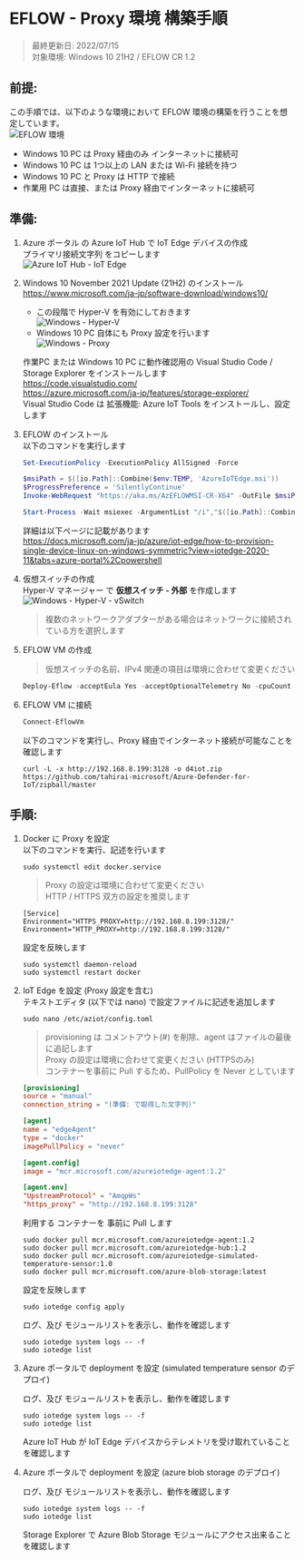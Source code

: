 # EFLOW - Proxy 環境 構築手順

> 最終更新日: 2022/07/15  
> 対象環境: Windows 10 21H2 / EFLOW CR 1.2

## 前提:

この手順では、以下のような環境において EFLOW 環境の構築を行うことを想定しています。  
![EFLOW 環境](./img/eflow-env.png 'EFLOW 環境')

* Windows 10 PC は Proxy 経由のみ インターネットに接続可
* Windows 10 PC は 1つ以上の LAN または Wi-Fi 接続を持つ
* Windows 10 PC と Proxy は HTTP で接続
* 作業用 PC は直接、または Proxy 経由でインターネットに接続可

## 準備:

1. Azure ポータル の Azure IoT Hub で IoT Edge デバイスの作成  
    プライマリ接続文字列 をコピーします  
![Azure IoT Hub - IoT Edge](./img/eflow-iotedge-connection-string.png 'Azure IoT Hub - IoT Edge')
1. Windows 10 November 2021 Update (21H2) のインストール  
    https://www.microsoft.com/ja-jp/software-download/windows10/

    * この段階で Hyper-V を有効にしておきます  
![Windows - Hyper-V](./img/eflow-win10-hyper-v.png 'Windows - Hyper-V')
    * Windows 10 PC 自体にも Proxy 設定を行います  
![Windows - Proxy](./img/eflow-win10-proxy.png 'Windows - Proxy')

    作業PC または Windows 10 PC に動作確認用の Visual Studio Code / Storage Explorer をインストールします  
    https://code.visualstudio.com/  
    https://azure.microsoft.com/ja-jp/features/storage-explorer/  
    Visual Studio Code は 拡張機能: Azure IoT Tools をインストールし、設定します  

1. EFLOW のインストール  
    以下のコマンドを実行します  
    ```Powershell
    Set-ExecutionPolicy -ExecutionPolicy AllSigned -Force
    ```
    ```Powershell
    $msiPath = $([io.Path]::Combine($env:TEMP, 'AzureIoTEdge.msi'))
    $ProgressPreference = 'SilentlyContinue'
    Invoke-WebRequest "https://aka.ms/AzEFLOWMSI-CR-X64" -OutFile $msiPath
    ```
    ```Powershell
    Start-Process -Wait msiexec -ArgumentList "/i","$([io.Path]::Combine($env:TEMP, 'AzureIoTEdge.msi'))","/qn"
    ```

    詳細は以下ページに記載があります  
    https://docs.microsoft.com/ja-jp/azure/iot-edge/how-to-provision-single-device-linux-on-windows-symmetric?view=iotedge-2020-11&tabs=azure-portal%2Cpowershell


1. 仮想スイッチの作成  
    Hyper-V マネージャー で **仮想スイッチ - 外部** を作成します  
![Windows - Hyper-V - vSwitch](./img/eflow-win10-hyper-v-vswitch.png 'Windows - Hyper-V - vSwitch')  
    > 複数のネットワークアダプターがある場合はネットワークに接続されている方を選択します

1. EFLOW VM の作成  
    > 仮想スイッチの名前、IPv4 関連の項目は環境に合わせて変更ください  
    ```Powershell
    Deploy-Eflow -acceptEula Yes -acceptOptionalTelemetry No -cpuCount 2 -memoryInMB 4096 -vswitchName extEFLOW -vswitchType External -ip4Address 192.168.8.222 -ip4PrefixLength 24 -ip4GatewayAddress 192.168.8.1
    ```
1. EFLOW VM に接続  
    ```Powershell
    Connect-EflowVm
    ```
    以下のコマンドを実行し、Proxy 経由でインターネット接続が可能なことを確認します  
    ```
    curl -L -x http://192.168.8.199:3128 -o d4iot.zip https://github.com/tahirai-microsoft/Azure-Defender-for-IoT/zipball/master
    ```

## 手順:

1. Docker に Proxy を設定  
    以下のコマンドを実行、記述を行います
    ```
    sudo systemctl edit docker.service
    ```
     > Proxy の設定は環境に合わせて変更ください  
     > HTTP / HTTPS 双方の設定を推奨します  
    ```
    [Service]
    Environment="HTTPS_PROXY=http://192.168.8.199:3128/"
    Environment="HTTP_PROXY=http://192.168.8.199:3128/"
    ```
    設定を反映します  
    ```
    sudo systemctl daemon-reload
    sudo systemctl restart docker
    ```
1. IoT Edge を設定 (Proxy 設定を含む)  
    テキストエディタ (以下では nano) で設定ファイルに記述を追加します  
    ```
    sudo nano /etc/aziot/config.toml
    ```
     > provisioning は コメントアウト(#) を削除、agent はファイルの最後に追記します  
     > Proxy の設定は環境に合わせて変更ください (HTTPSのみ)  
     > コンテナーを事前に Pull するため、PullPolicy を Never としています  
    ```Toml
    [provisioning]
    source = "manual"
    connection_string = "(準備: で取得した文字列)"

    [agent]
    name = "edgeAgent"
    type = "docker"
    imagePullPolicy = "never"

    [agent.config]
    image = "mcr.microsoft.com/azureiotedge-agent:1.2"

    [agent.env]
    "UpstreamProtocol" = "AmqpWs"
    "https_proxy" = "http://192.168.8.199:3128"
    ```
    利用する コンテナーを 事前に Pull します
    ```
    sudo docker pull mcr.microsoft.com/azureiotedge-agent:1.2
    sudo docker pull mcr.microsoft.com/azureiotedge-hub:1.2
    sudo docker pull mcr.microsoft.com/azureiotedge-simulated-temperature-sensor:1.0
    sudo docker pull mcr.microsoft.com/azure-blob-storage:latest
    ```
    設定を反映します  
    ```
    sudo iotedge config apply
    ```
    ログ、及び モジュールリストを表示し、動作を確認します
    ```
    sudo iotedge system logs -- -f
    sudo iotedge list
    ```
1. Azure ポータルで deployment を設定 (simulated temperature sensor のデプロイ)  

    ログ、及び モジュールリストを表示し、動作を確認します
    ```
    sudo iotedge system logs -- -f
    sudo iotedge list
    ```
    Azure IoT Hub が IoT Edge デバイスからテレメトリを受け取れていることを確認します  

1. Azure ポータルで deployment を設定 (azure blob storage のデプロイ)  

    ログ、及び モジュールリストを表示し、動作を確認します
    ```
    sudo iotedge system logs -- -f
    sudo iotedge list
    ```
    Storage Explorer で Azure Blob Storage モジュールにアクセス出来ることを確認します  


